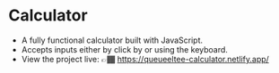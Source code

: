 # Calculator

- A fully functional calculator built with JavaScript.
- Accepts inputs either by click by or using the keyboard.
- View the project live: 👉🏾 https://queueeltee-calculator.netlify.app/